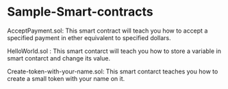 # Sample-Smart-contracts

AcceptPayment.sol: This smart contract will teach you how to accept a specified payment in ether equivalent to specified dollars.

HelloWorld.sol : This smart contarct will teach you how to store a variable in smart contarct and change its value. 

Create-token-with-your-name.sol: This smart contarct teaches you how to create a small token with your name on it.
